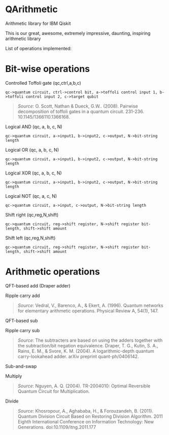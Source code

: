 # QArithmetic
Arithmetic library for IBM Qiskit

This is our great, awesome, extremely impressive, daunting, inspiring arithmetic library

List of operations implemented:


# Bit-wise operations

Controlled Toffoli gate (qc,ctrl,a,b,c)

    qc->quantum circuit, ctrl->control bit, a->toffoli control input 1, b->toffoli control input 2, c->target qubit

> *Source*: O. Scott, Nathan & Dueck, G.W.. (2008). Pairwise decomposition of toffoli gates in a quantum circuit. 231-236. 10.1145/1366110.1366168. 

Logical AND (qc, a, b, c, N)

    qc->quantum circuit, a->input1, b->input2, c->output, N->bit-string length

Logical OR (qc, a, b, c, N)

    qc->quantum circuit, a->input1, b->input2, c->output, N->bit-string length

Logical XOR (qc, a, b, c, N)

    qc->quantum circuit, a->input1, b->input2, c->output, N->bit-string length

Logical NOT (qc, a, c, N)

    qc->quantum circuit, a->input, c->output, N->bit-string length

Shift right (qc,reg,N,shift)

    qc->quantum circuit, reg->shift register, N->shift register bit-length, shift->shift amount

Shift left (qc,reg,N,shift)

    qc->quantum circuit, reg->shift register, N->shift register bit-length, shift->shift amount


# Arithmetic operations

QFT-based add (Draper adder)


Ripple carry add

> *Source*: Vedral, V., Barenco, A., & Ekert, A. (1996). Quantum networks for elementary arithmetic operations. Physical Review A, 54(1), 147.


QFT-based sub

Ripple carry sub

> *Source*: The subtracters are based on using the adders together with the subtraction/bit negation equivalence.
> Draper, T. G., Kutin, S. A., Rains, E. M., & Svore, K. M. (2004). A logarithmic-depth quantum carry-lookahead adder. arXiv preprint quant-ph/0406142.


Sub-and-swap


Multiply

> *Source*: Nguyen, A. Q. (2004). TR-2004010: Optimal Reversible Quantum Circuit for Multiplication.


Divide

> *Source*: Khosropour, A., Aghababa, H., & Forouzandeh, B. (2011). Quantum Division Circuit Based on Restoring Division Algorithm. 2011 Eighth International Conference on Information Technology: New Generations. doi:10.1109/itng.2011.177 

